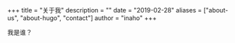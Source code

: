 +++
title = "关于我"
description = ""
date = "2019-02-28"
aliases = ["about-us", "about-hugo", "contact"]
author = "inaho"
+++

我是谁？